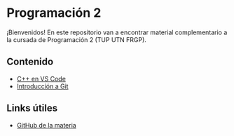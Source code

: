 # Programación 2

¡Bienvenidos! En este repositorio van a encontrar material complementario a la cursada de Programación 2 (TUP UTN FRGP).

## Contenido

- [C++ en VS Code](./cpp-en-vs-code.md)
- [Introducción a Git](./introduccion-a-git.md)

## Links útiles

- [GitHub de la materia](https://github.com/theregext/programacion2-20251c-n)